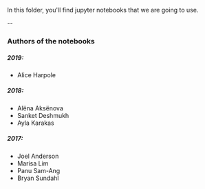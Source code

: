 In this folder, you'll find jupyter notebooks that we are going to use.

--

### Authors of the notebooks

##### 2019:
* Alice Harpole

##### 2018:
* Alëna Aksënova
* Sanket Deshmukh
* Ayla Karakas

##### 2017:
* Joel Anderson
* Marisa Lim
* Panu Sam-Ang
* Bryan Sundahl
